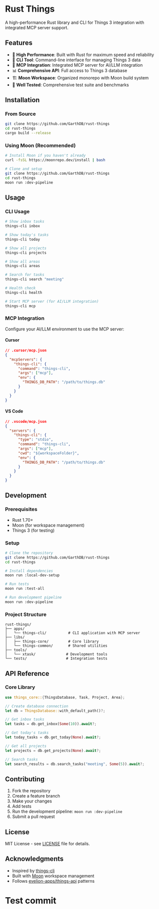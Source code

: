 # Rust Things

A high-performance Rust library and CLI for Things 3 integration with integrated MCP server support.

## Features

- 🚀 **High Performance**: Built with Rust for maximum speed and reliability
- 🔧 **CLI Tool**: Command-line interface for managing Things 3 data
- 🤖 **MCP Integration**: Integrated MCP server for AI/LLM integration
- 📊 **Comprehensive API**: Full access to Things 3 database
- 🏗️ **Moon Workspace**: Organized monorepo with Moon build system
- 🧪 **Well Tested**: Comprehensive test suite and benchmarks

## Installation

### From Source

```bash
git clone https://github.com/GarthDB/rust-things
cd rust-things
cargo build --release
```

### Using Moon (Recommended)

```bash
# Install Moon if you haven't already
curl -fsSL https://moonrepo.dev/install | bash

# Clone and setup
git clone https://github.com/GarthDB/rust-things
cd rust-things
moon run :dev-pipeline
```

## Usage

### CLI Usage

```bash
# Show inbox tasks
things-cli inbox

# Show today's tasks
things-cli today

# Show all projects
things-cli projects

# Show all areas
things-cli areas

# Search for tasks
things-cli search "meeting"

# Health check
things-cli health

# Start MCP server (for AI/LLM integration)
things-cli mcp
```

### MCP Integration

Configure your AI/LLM environment to use the MCP server:

#### Cursor
```json
// .cursor/mcp.json
{
  "mcpServers": {
    "things-cli": {
      "command": "things-cli",
      "args": ["mcp"],
      "env": {
        "THINGS_DB_PATH": "/path/to/things.db"
      }
    }
  }
}
```

#### VS Code
```json
// .vscode/mcp.json
{
  "servers": {
    "things-cli": {
      "type": "stdio",
      "command": "things-cli",
      "args": ["mcp"],
      "cwd": "${workspaceFolder}",
      "env": {
        "THINGS_DB_PATH": "/path/to/things.db"
      }
    }
  }
}
```

## Development

### Prerequisites

- Rust 1.70+
- Moon (for workspace management)
- Things 3 (for testing)

### Setup

```bash
# Clone the repository
git clone https://github.com/GarthDB/rust-things
cd rust-things

# Install dependencies
moon run :local-dev-setup

# Run tests
moon run :test-all

# Run development pipeline
moon run :dev-pipeline
```

### Project Structure

```
rust-things/
├── apps/
│   └── things-cli/          # CLI application with MCP server
├── libs/
│   ├── things-core/         # Core library
│   └── things-common/       # Shared utilities
├── tools/
│   └── xtask/              # Development tools
└── tests/                  # Integration tests
```

## API Reference

### Core Library

```rust
use things_core::{ThingsDatabase, Task, Project, Area};

// Create database connection
let db = ThingsDatabase::with_default_path()?;

// Get inbox tasks
let tasks = db.get_inbox(Some(10)).await?;

// Get today's tasks
let today_tasks = db.get_today(None).await?;

// Get all projects
let projects = db.get_projects(None).await?;

// Search tasks
let search_results = db.search_tasks("meeting", Some(5)).await?;
```

## Contributing

1. Fork the repository
2. Create a feature branch
3. Make your changes
4. Add tests
5. Run the development pipeline: `moon run :dev-pipeline`
6. Submit a pull request

## License

MIT License - see [LICENSE](LICENSE) file for details.

## Acknowledgments

- Inspired by [things-cli](https://github.com/thingsapi/things-cli)
- Built with [Moon](https://moonrepo.dev) workspace management
- Follows [evelion-apps/things-api](https://github.com/evelion-apps/things-api) patterns
# Test commit
